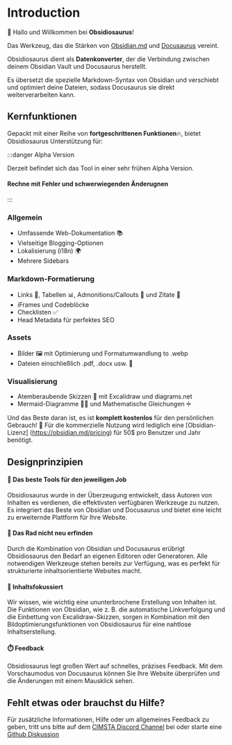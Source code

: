 # Introduction

👋 Hallo und Willkommen bei **Obsidiosaurus**!

Das Werkzeug, das die Stärken von [Obsidian.md](/https://obsidian.md/) und [Docusaurus](https://docusaurus.io/docs) vereint.

Obsidiosaurus dient als **Datenkonverter**, der die Verbindung zwischen deinem Obsidian Vault und Docusaurus herstellt. 

Es übersetzt die spezielle Markdown-Syntax von Obsidian und verschiebt und optimiert deine Dateien, sodass Docusaurus sie direkt weiterverarbeiten kann.

## Kernfunktionen

Gepackt mit einer Reihe von **fortgeschrittenen Funktionen**🔥, bietet Obsidiosaurus Unterstützung für:

:::danger Alpha Version

Derzeit befindet sich das Tool in einer sehr frühen Alpha Version.
#### Rechne mit Fehler und schwerwiegenden Änderugnen
:::

### Allgemein
- Umfassende Web-Dokumentation 📚
- Vielseitige Blogging-Optionen
- Lokalisierung (i18n) 🌍
- Mehrere Sidebars

### Markdown-Formatierung
- Links 🔗, Tabellen 📊, Admonitions/Callouts 📣 und Zitate 💬
- iFrames und Codeblöcke
- Checklisten ✅
- Head Metadata für perfektes SEO

### Assets
- Bilder 🖼️ mit Optimierung und Formatumwandlung to .webp
- Dateien einschließlich .pdf, .docx usw. 📁

### Visualisierung
- Atemberaubende Skizzen 🎨 mit Excalidraw und diagrams.net
- Mermaid-Diagramme 🧜‍♀️ und Mathematische Gleichungen ➗

Und das Beste daran ist, es ist **komplett kostenlos** für den persönlichen Gebrauch! 💸
Für die kommerzielle Nutzung wird lediglich eine [Obsidian-Lizenz] (https://obsidian.md/pricing) für 50$ pro Benutzer und Jahr benötigt.

## Designprinzipien

#### 🔧 **Das beste Tools für den jeweiligen Job**
Obsidiosaurus wurde in der Überzeugung entwickelt, dass Autoren von Inhalten es verdienen, die effektivsten verfügbaren Werkzeuge zu nutzen.
Es integriert das Beste von Obsidian und Docusaurus und bietet eine leicht zu erweiternde Plattform für Ihre Website.

#### 🎡 **Das Rad nicht neu erfinden**
Durch die Kombination von Obsidian und Docusaurus erübrigt Obsidiosaurus den Bedarf an eigenen Editoren oder Generatoren. 
Alle notwendigen Werkzeuge stehen bereits zur Verfügung, was es perfekt für strukturierte inhaltsorientierte Websites macht.

#### 🎯 **Inhaltsfokussiert**
Wir wissen, wie wichtig eine ununterbrochene Erstellung von Inhalten ist. 
Die Funktionen von Obsidian, wie z. B. die automatische Linkverfolgung und die Einbettung von Excalidraw-Skizzen, sorgen in Kombination mit den Bildoptimierungsfunktionen von Obsidiosaurus für eine nahtlose Inhaltserstellung.

#### ⏱️ **Feedback**
Obsidiosaurus legt großen Wert auf schnelles, präzises Feedback. 
Mit dem Vorschaumodus von Docusaurus können Sie Ihre Website überprüfen und die Änderungen mit einem Mausklick sehen.

## Fehlt etwas oder brauchst du Hilfe?

Für zusätzliche Informationen, Hilfe oder um allgemeines Feedback zu geben, tritt uns bitte auf dem [CIMSTA Discord Channel](/https://discord.gg/SSGK5tuqJh) bei oder starte eine [Github Diskussion ](https://github.com/CIMSTA/obsidiosaurus/discussions)
